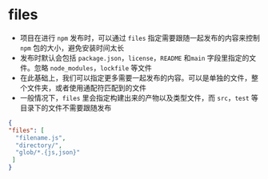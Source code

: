 # files

- 项目在进行 `npm` 发布时，可以通过 `files` 指定需要跟随一起发布的内容来控制 `npm` 包的大小，避免安装时间太长
- 发布时默认会包括 `package.json`，`license`，`README` 和`main` 字段里指定的文件。忽略 `node_modules`，`lockfile` 等文件
- 在此基础上，我们可以指定更多需要一起发布的内容。可以是单独的文件，整个文件夹，或者使用通配符匹配到的文件
- 一般情况下，`files` 里会指定构建出来的产物以及类型文件，而 `src`，`test` 等目录下的文件不需要跟随发布

```json
{
"files": [
  "filename.js",
  "directory/",
  "glob/*.{js,json}"
 ]
}
```
